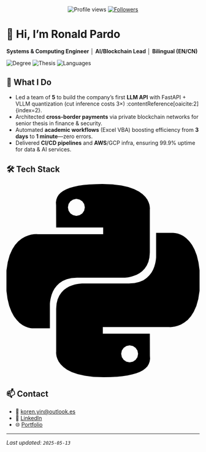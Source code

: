 <p align="center">
  <img src="https://komarev.com/ghpvc/?username=xia-an-Shu&color=blue" alt="Profile views" />
  <a href="https://github.com/xia-an-Shu?tab=followers">
    <img alt="Followers" src="https://img.shields.io/github/followers/xia-an-Shu?style=social" />
  </a>
</p>

# 👋 Hi, I’m Ronald Pardo  
**Systems & Computing Engineer** │ **AI/Blockchain Lead** │ **Bilingual (EN/CN)**

<p align="left">
  <img src="https://img.shields.io/badge/🎓-B.Sc. Systems&Computing-blue" alt="Degree" />
  <img src="https://img.shields.io/badge/🧪-Thesis%20Biotech%2FBlockchain-blueviolet" alt="Thesis" />
  <img src="https://img.shields.io/badge/🗣️-EN%20(C1)%20|%20ES%20(native)%20|%20CN%20(A2)-lightgrey" alt="Languages" />
</p>

## 🚀 What I Do
- Led a team of **5** to build the company’s first **LLM API** with FastAPI + VLLM quantization (cut inference costs 3×) :contentReference[oaicite:2]{index=2}.  
- Architected **cross-border payments** via private blockchain networks for senior thesis in finance & security.  
- Automated **academic workflows** (Excel VBA) boosting efficiency from **3 days** to **1 minute**—zero errors.  
- Delivered **CI/CD pipelines** and **AWS**/GCP infra, ensuring 99.9% uptime for data & AI services.  

## 🛠 Tech Stack
<p>
  <svg role="img" viewBox="0 0 24 24" xmlns="http://www.w3.org/2000/svg"><title>Python</title><path d="M14.25.18l.9.2.73.26.59.3.45.32.34.34.25.34.16.33.1.3.04.26.02.2-.01.13V8.5l-.05.63-.13.55-.21.46-.26.38-.3.31-.33.25-.35.19-.35.14-.33.1-.3.07-.26.04-.21.02H8.77l-.69.05-.59.14-.5.22-.41.27-.33.32-.27.35-.2.36-.15.37-.1.35-.07.32-.04.27-.02.21v3.06H3.17l-.21-.03-.28-.07-.32-.12-.35-.18-.36-.26-.36-.36-.35-.46-.32-.59-.28-.73-.21-.88-.14-1.05-.05-1.23.06-1.22.16-1.04.24-.87.32-.71.36-.57.4-.44.42-.33.42-.24.4-.16.36-.1.32-.05.24-.01h.16l.06.01h8.16v-.83H6.18l-.01-2.75-.02-.37.05-.34.11-.31.17-.28.25-.26.31-.23.38-.2.44-.18.51-.15.58-.12.64-.1.71-.06.77-.04.84-.02 1.27.05zm-6.3 1.98l-.23.33-.08.41.08.41.23.34.33.22.41.09.41-.09.33-.22.23-.34.08-.41-.08-.41-.23-.33-.33-.22-.41-.09-.41.09zm13.09 3.95l.28.06.32.12.35.18.36.27.36.35.35.47.32.59.28.73.21.88.14 1.04.05 1.23-.06 1.23-.16 1.04-.24.86-.32.71-.36.57-.4.45-.42.33-.42.24-.4.16-.36.09-.32.05-.24.02-.16-.01h-8.22v.82h5.84l.01 2.76.02.36-.05.34-.11.31-.17.29-.25.25-.31.24-.38.2-.44.17-.51.15-.58.13-.64.09-.71.07-.77.04-.84.01-1.27-.04-1.07-.14-.9-.2-.73-.25-.59-.3-.45-.33-.34-.34-.25-.34-.16-.33-.1-.3-.04-.25-.02-.2.01-.13v-5.34l.05-.64.13-.54.21-.46.26-.38.3-.32.33-.24.35-.2.35-.14.33-.1.3-.06.26-.04.21-.02.13-.01h5.84l.69-.05.59-.14.5-.21.41-.28.33-.32.27-.35.2-.36.15-.36.1-.35.07-.32.04-.28.02-.21V6.07h2.09l.14.01zm-6.47 14.25l-.23.33-.08.41.08.41.23.33.33.23.41.08.41-.08.33-.23.23-.33.08-.41-.08-.41-.23-.33-.33-.23-.41-.08-.41.08z"/></svg>
</p>

## 📫 Contact
- 📧 [koren.yin@outlook.es](mailto:koren.yin@outlook.es)  
- 🔗 [LinkedIn](https://linkedin.com/in/ronald-pardo/)  
- 🌐 [Portfolio](https://linkedin.com/in/ronald-pardo/)   

---
*Last updated: `2025-05-13`*  
